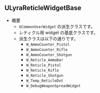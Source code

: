 ## ULyraReticleWidgetBase

* 概要
	* `UCommonUserWidget` の派生クラスです。
	* レティクル用 widget の基底クラスです。
	* 派生クラスは以下の通りです。
		* `W_AmmoCounter_Pistol`
		* `W_AmmoCounter_Rifle`
		* `W_AmmoCounter_Shotgun`
		* `W_Reticle_AmmoBar`
		* `W_Reticle_Pistol`
		* `W_Reticle_Rifle`
		* `W_Reticle_Shotgun`
		* `W_Temp_ReticleDot`
		* `W_DebugWeaponSpreadWidget`



<!--- ページ内のリンク --->

<!--- 自前の画像へのリンク --->

<!--- generated --->

